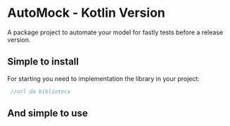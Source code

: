 # AutoMock - Kotlin Version
A package project to automate your model for fastly tests before a release version.

## Simple to install
For starting you need to implementation the library in your project:
``` gradle
 //url da biblioteca
```

## And simple to use

